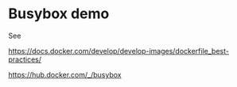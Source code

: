 # Busybox demo

See

https://docs.docker.com/develop/develop-images/dockerfile_best-practices/

https://hub.docker.com/_/busybox

